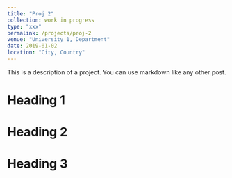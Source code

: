 ```yaml
---
title: "Proj 2"
collection: work in progress
type: "xxx"
permalink: /projects/proj-2
venue: "University 1, Department"
date: 2019-01-02
location: "City, Country"
---
```


This is a description of a project. You can use markdown like any other post.

Heading 1
======

Heading 2
======

Heading 3
======
